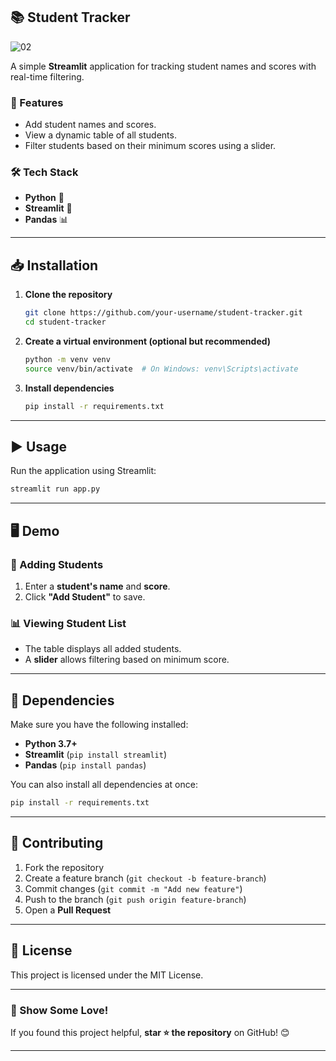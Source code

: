 ## 📚 Student Tracker

![02](https://github.com/user-attachments/assets/ab10d9c9-0b38-47a4-a3c9-c86d83482771)


A simple **Streamlit** application for tracking student names and scores with real-time filtering.

### 🚀 Features
- Add student names and scores.
- View a dynamic table of all students.
- Filter students based on their minimum scores using a slider.

### 🛠️ Tech Stack
- **Python** 🐍
- **Streamlit** 🎈
- **Pandas** 📊

---

## 📥 Installation

1. **Clone the repository**  
   ```bash
   git clone https://github.com/your-username/student-tracker.git
   cd student-tracker
   ```

2. **Create a virtual environment (optional but recommended)**  
   ```bash
   python -m venv venv
   source venv/bin/activate  # On Windows: venv\Scripts\activate
   ```

3. **Install dependencies**  
   ```bash
   pip install -r requirements.txt
   ```

---

## ▶️ Usage

Run the application using Streamlit:  
```bash
streamlit run app.py
```

---

## 🖥️ Demo

### 🎯 Adding Students
1. Enter a **student's name** and **score**.
2. Click **"Add Student"** to save.

### 📊 Viewing Student List
- The table displays all added students.
- A **slider** allows filtering based on minimum score.

---

## 🔧 Dependencies

Make sure you have the following installed:  
- **Python 3.7+**  
- **Streamlit** (`pip install streamlit`)  
- **Pandas** (`pip install pandas`)

You can also install all dependencies at once:
```bash
pip install -r requirements.txt
```

---

## 🤝 Contributing

1. Fork the repository  
2. Create a feature branch (`git checkout -b feature-branch`)  
3. Commit changes (`git commit -m "Add new feature"`)  
4. Push to the branch (`git push origin feature-branch`)  
5. Open a **Pull Request**

---

## 📜 License

This project is licensed under the MIT License.

---

### 🌟 Show Some Love!
If you found this project helpful, **star ⭐ the repository** on GitHub! 😊

---
